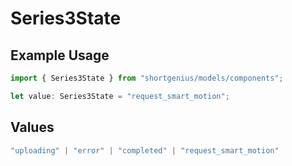 # Series3State

## Example Usage

```typescript
import { Series3State } from "shortgenius/models/components";

let value: Series3State = "request_smart_motion";
```

## Values

```typescript
"uploading" | "error" | "completed" | "request_smart_motion"
```